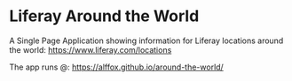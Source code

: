 # Liferay Around the World
A Single Page Application showing information for Liferay locations around the world: https://www.liferay.com/locations

The app runs @: https://alffox.github.io/around-the-world/